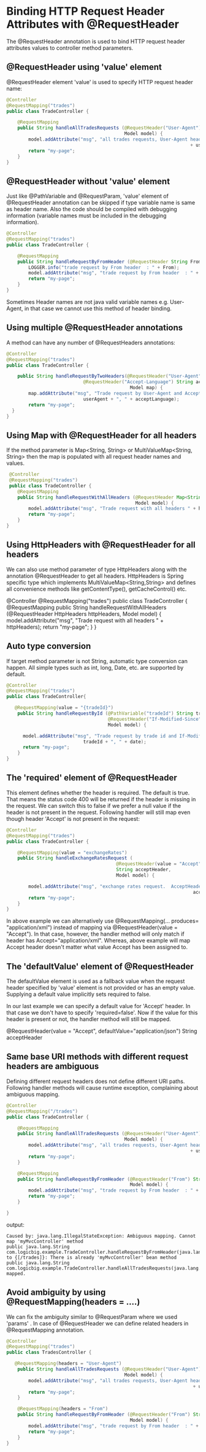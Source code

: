 # Binding HTTP Request Header Attributes with @RequestHeader

The @RequestHeader annotation is used to bind HTTP request header attributes values to controller method parameters.

## @RequestHeader using 'value' element

@RequestHeader element 'value' is used to specify HTTP request header name:

```java
@Controller
@RequestMapping("trades")
public class TradeController {

    @RequestMapping
    public String handleAllTradesRequests (@RequestHeader("User-Agent") String userAgent,
                                           Model model) {
        model.addAttribute("msg", "all trades requests, User-Agent header  : "
                                                                   + userAgent);
        return "my-page";
    }
}
```

## @RequestHeader without 'value' element

Just like @PathVariable and @RequestParam, 'value' element of @RequestHeader annotation can be skipped if type variable name is same as header name. Also the code should be compiled with debugging information (variable names must be included in the debugging information).

```java
@Controller
@RequestMapping("trades")
public class TradeController {

    @RequestMapping
    public String handleRequestByFromHeader (@RequestHeader String From, Model model) {
        LOGGER.info("trade request by From header  : " + From);
        model.addAttribute("msg", "trade request by From header  : " + From);
        return "my-page";
    }
}
```

Sometimes Header names are not java valid variable names e.g. User-Agent, in that case we cannot use this method of header binding.

## Using multiple @RequestHeader annotations

A method can have any number of @RequestHeaders annotations:

```java
@Controller
@RequestMapping("trades")
public class TradeController {

    public String handleRequestByTwoHeaders(@RequestHeader("User-Agent") String userAgent,
                            @RequestHeader("Accept-Language") String acceptLanguage,
                                             Model map) {
        map.addAttribute("msg", "Trade request by User-Agent and Accept headers : " +
                            userAgent + ", " + acceptLanguage);
        return "my-page";
  }
}
```

## Using Map with @RequestHeader for all headers

If the method parameter is Map<String, String> or MultiValueMap<String, String> then the map is populated with all request header names and values.

```java
 @Controller
 @RequestMapping("trades")
 public class TradeController {
    @RequestMapping
    public String handleRequestWithAllHeaders (@RequestHeader Map<String, String> header,
                                               Model model) {
        model.addAttribute("msg", "Trade request with all headers " + headers);
        return "my-page";
    }
}
```

## Using HttpHeaders with @RequestHeader for all headers

We can also use method parameter of type HttpHeaders along with the annotation @RequestHeader to get all headers. HttpHeaders is Spring specific type which implements  MultiValueMap<String,String> and defines all convenience methods like getContentType(), getCacheControl() etc.

 @Controller
 @RequestMapping("trades")
 public class TradeController {
    @RequestMapping
    public String handleRequestWithAllHeaders (@RequestHeader HttpHeaders httpHeaders,
                                               Model model) {
        model.addAttribute("msg", "Trade request with all headers " + httpHeaders);
        return "my-page";
    }
}


## Auto type conversion

If target method parameter is not String, automatic type conversion can happen. All simple types such as int, long, Date, etc. are supported by default.

```java
@Controller
@RequestMapping("trades")
public class TradeController{

   @RequestMapping(value = "{tradeId}")
    public String handleRequestById (@PathVariable("tradeId") String tradeId,
                                     @RequestHeader("If-Modified-Since") Date date,
                                     Model model) {

      model.addAttribute("msg", "Trade request by trade id and If-Modified-Since : " +
                            tradeId + ", " + date);
      return "my-page";
    }
}
```

## The 'required' element of @RequestHeader

This element defines whether the header is required. The default is true. That means the status code 400 will be returned if the header is missing in the request. We can switch this to false if we prefer a null value if the header is not present in the request. Following handler will still map even though header 'Accept' is not present in the request:

```java
@Controller
@RequestMapping("trades")
public class TradeController {

    @RequestMapping(value = "exchangeRates")
    public String handleExchangeRatesRequest (
                                        @RequestHeader(value = "Accept", required = false)
                                        String acceptHeader,
                                        Model model) {

        model.addAttribute("msg", "exchange rates request.  AcceptHeader: " +
                                                                    acceptHeader);
        return "my-page";
    }
}
```

In above example we can alternatively use @RequestMapping(... produces= "application/xml") instead of mapping via @RequestHeader(value = "Accept"). In that case, however, the handler method will only match if header has Accept="application/xml". Whereas, above example will map Accept header doesn't matter what value Accept has been assigned to.

## The 'defaultValue' element of @RequestHeader

The defaultValue element is used as a fallback value when the request header specified by 'value' element is not provided or has an empty value. Supplying a default value implicitly sets required to false.

In our last example we can specify a default value for 'Accept' header. In that case we don't have to specify 'required=false'. Now if the value for this header is present or not, the handler method will still be mapped.

@RequestHeader(value = "Accept", defaultValue="application/json") String acceptHeader


## Same base URI methods with different request headers are ambiguous

Defining different request headers does not define different URI paths. Following handler methods will cause runtime exception, complaining about ambiguous mapping.

```java 
@Controller
@RequestMapping("/trades")
public class TradeController {

    @RequestMapping
    public String handleAllTradesRequests (@RequestHeader("User-Agent") String userAgent,
                                           Model model) {
        model.addAttribute("msg", "all trades requests, User-Agent header  : "
                                                                   + userAgent);
        return "my-page";
    }

    @RequestMapping
    public String handleRequestByFromHeader (@RequestHeader("From") String from,
                                             Model model) {
        model.addAttribute("msg", "trade request by From header  : " + from);
        return "my-page";
    }

} 
```

output:

```shell
Caused by: java.lang.IllegalStateException: Ambiguous mapping. Cannot map 'myMvcController' method
public java.lang.String com.logicbig.example.TradeController.handleRequestByFromHeader(java.lang.String,org.springframework.ui.Model)
to {[/trades]}: There is already 'myMvcController' bean method
public java.lang.String com.logicbig.example.TradeController.handleAllTradesRequests(java.lang.String,org.springframework.ui.Model) mapped.
```

## Avoid ambiguity by using @RequestMapping(headers = ....)

We can fix the ambiguity similar to @RequestParam where we used 'params' . In case of @RequestHeader we can define related headers in @RequestMapping annotation.

```java
@Controller
@RequestMapping("trades")
public class TradesController {

   @RequestMapping(headers = "User-Agent")
    public String handleAllTradesRequests (@RequestHeader("User-Agent") String userAgent,
                                           Model model) {
        model.addAttribute("msg", "all trades requests, User-Agent header  : "
                                                                    + userAgent);
        return "my-page";
    }

    @RequestMapping(headers = "From")
    public String handleRequestByFromHeader (@RequestHeader("From") String from,
                                             Model model) {
        model.addAttribute("msg", "trade request by From header  : " + from);
        return "my-page";
    }
}
```